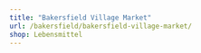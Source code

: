 ```yaml
---
title: "Bakersfield Village Market"
url: /bakersfield/bakersfield-village-market/
shop: Lebensmittel
---
```

